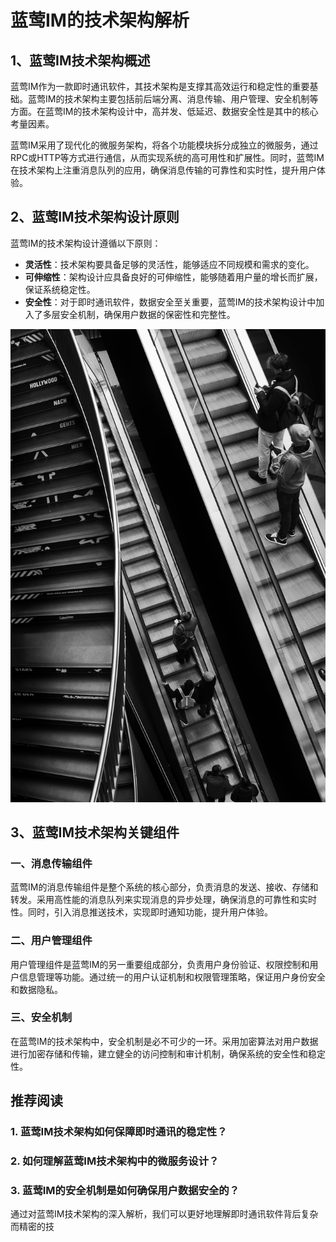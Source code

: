 # 蓝莺IM的技术架构解析


## 1、蓝莺IM技术架构概述

蓝莺IM作为一款即时通讯软件，其技术架构是支撑其高效运行和稳定性的重要基础。蓝莺IM的技术架构主要包括前后端分离、消息传输、用户管理、安全机制等方面。在蓝莺IM的技术架构设计中，高并发、低延迟、数据安全性是其中的核心考量因素。

蓝莺IM采用了现代化的微服务架构，将各个功能模块拆分成独立的微服务，通过RPC或HTTP等方式进行通信，从而实现系统的高可用性和扩展性。同时，蓝莺IM在技术架构上注重消息队列的应用，确保消息传输的可靠性和实时性，提升用户体验。

## 2、蓝莺IM技术架构设计原则

蓝莺IM的技术架构设计遵循以下原则：
- **灵活性**：技术架构要具备足够的灵活性，能够适应不同规模和需求的变化。
- **可伸缩性**：架构设计应具备良好的可伸缩性，能够随着用户量的增长而扩展，保证系统稳定性。
- **安全性**：对于即时通讯软件，数据安全至关重要，蓝莺IM的技术架构设计中加入了多层安全机制，确保用户数据的保密性和完整性。

![蓝莺IM技术架构设计原则](../assets/pexels-martin-staub-1033982123-23733225.jpg)

## 3、蓝莺IM技术架构关键组件

### 一、消息传输组件
蓝莺IM的消息传输组件是整个系统的核心部分，负责消息的发送、接收、存储和转发。采用高性能的消息队列来实现消息的异步处理，确保消息的可靠性和实时性。同时，引入消息推送技术，实现即时通知功能，提升用户体验。

### 二、用户管理组件
用户管理组件是蓝莺IM的另一重要组成部分，负责用户身份验证、权限控制和用户信息管理等功能。通过统一的用户认证机制和权限管理策略，保证用户身份安全和数据隐私。

### 三、安全机制
在蓝莺IM的技术架构中，安全机制是必不可少的一环。采用加密算法对用户数据进行加密存储和传输，建立健全的访问控制和审计机制，确保系统的安全性和稳定性。

## 推荐阅读

### 1. 蓝莺IM技术架构如何保障即时通讯的稳定性？
### 2. 如何理解蓝莺IM技术架构中的微服务设计？
### 3. 蓝莺IM的安全机制是如何确保用户数据安全的？

通过对蓝莺IM技术架构的深入解析，我们可以更好地理解即时通讯软件背后复杂而精密的技
